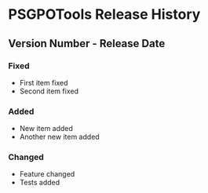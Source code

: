 # PSGPOTools Release History

## Version Number - Release Date

### Fixed

* First item fixed
* Second item fixed

### Added

* New item added
* Another new item added

### Changed

* Feature changed
* Tests added

